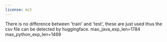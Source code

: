 ```yaml
---
license: mit
---
```

There is no difference between 'train' and 'test', these are just used thus the csv file can be detected by huggingface.
max_java_exp_len=1784
max_python_exp_len=1469